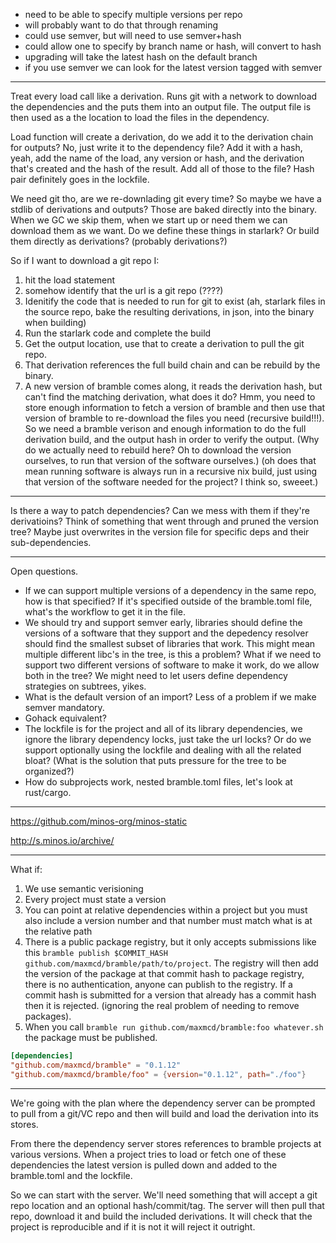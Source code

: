 
- need to be able to specify multiple versions per repo
- will probably want to do that through renaming
- could use semver, but will need to use semver+hash
- could allow one to specify by branch name or hash, will convert to hash
- upgrading will take the latest hash on the default branch
- if you use semver we can look for the latest version tagged with semver

----

Treat every load call like a derivation. Runs git with a network to download the dependencies and the puts them into an output file. The output file is then used as a the location to load the files in the dependency.

Load function will create a derivation, do we add it to the derivation chain for outputs? No, just write it to the dependency file? Add it with a hash, yeah, add the name of the load, any version or hash, and the derivation that's created and the hash of the result. Add all of those to the file? Hash pair definitely goes in the lockfile.

We need git tho, are we re-downlading git every time? So maybe we have a stdlib of derivations and outputs? Those are baked directly into the binary. When we GC we skip them, when we start up or need them we can download them as we want. Do we define these things in starlark? Or build them directly as derivations? (probably derivations?)

So if I want to download a git repo I:
1. hit the load statement
2. somehow identify that the url is a git repo (????)
3. Idenitify the code that is needed to run for git to exist (ah, starlark files in the source repo, bake the resulting derivations, in json, into the binary when building)
4. Run the starlark code and complete the build
5. Get the output location, use that to create a derivation to pull the git repo.
6. That derivation references the full build chain and can be rebuild by the binary.
7. A new version of bramble comes along, it reads the derivation hash, but can't find the matching derivation, what does it do? Hmm, you need to store enough information to fetch a version of bramble and then use that version of bramble to re-download the files you need (recursive build!!!). So we need a bramble verison and enough information to do the full derivation build, and the output hash in order to verify the output. (Why do we actually need to rebuild here? Oh to download the version ourselves, to run that version of the software ourselves.) (oh does that mean running software is always run in a recursive nix build, just using that version of the software needed for the project? I think so, sweeet.)

---

Is there a way to patch dependencies? Can we mess with them if they're derivatioins? Think of something that went through and pruned the version tree?
Maybe just overwrites in the version file for specific deps and their sub-dependencies.

---

Open questions.

- If we can support multiple versions of a dependency in the same repo, how is that specified? If it's specified outside of the bramble.toml file, what's the workflow to get it in the file.
- We should try and support semver early, libraries should define the versions of a software that they support and the depedency resolver should find the smallest subset of libraries that work. This might mean multiple different libc's in the tree, is this a problem? What if we need to support two different versions of software to make it work, do we allow both in the tree? We might need to let users define dependency strategies on subtrees, yikes.
- What is the default version of an import? Less of a problem if we make semver mandatory.
- Gohack equivalent?
- The lockfile is for the project and all of its library dependencies, we ignore the library dependency locks, just take the url locks? Or do we support optionally using the lockfile and dealing with all the related bloat? (What is the solution that puts pressure for the tree to be organized?)
- How do subprojects work, nested bramble.toml files, let's look at rust/cargo.


---

https://github.com/minos-org/minos-static

http://s.minos.io/archive/

---


What if:

1. We use semantic verisioning
2. Every project must state a version
3. You can point at relative dependencies within a project but you must also include a version number and that number must match what is at the relative path
4. There is a public package registry, but it only accepts submissions like this `bramble publish $COMMIT_HASH github.com/maxmcd/bramble/path/to/project`. The registry will then add the version of the package at that commit hash to package registry, there is no authentication, anyone can publish to the registry. If a commit hash is submitted for a version that already has a commit hash then it is rejected. (ignoring the real problem of needing to remove packages).
5. When you call `bramble run github.com/maxmcd/bramble:foo whatever.sh` the package must be published.

```toml
[dependencies]
"github.com/maxmcd/bramble" = "0.1.12"
"github.com/maxmcd/bramble/foo" = {version="0.1.12", path="./foo"}
```


------------------------


We're going with the plan where the dependency server can be prompted to pull from a git/VC repo and then will build and load the derivation into its stores.

From there the dependency server stores references to bramble projects at various versions. When a project tries to load or fetch one of these dependencies the latest version is pulled down and added to the bramble.toml and the lockfile.

So we can start with the server. We'll need something that will accept a git repo location and an optional hash/commit/tag. The server will then pull that repo, download it and build the included derivations. It will check that the project is reproducible and if it is not it will reject it outright.


